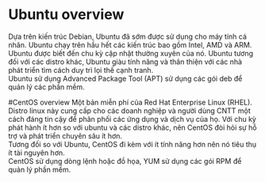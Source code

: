 # Ubuntu overview
Dựa trên kiến trúc Debian, Ubuntu đã sớm được sử dụng cho máy tính cá nhân. Ubuntu chạy trên hầu hết các kiến trúc bao gồm Intel, AMD và ARM.  
Ubuntu được biết đến chu kỳ cập nhật thường xuyên của nó. Ubuntu tương đối với các distro khác, Ubuntu giàu tính năng và thân thiện với các nhà phát triển tìm cách duy trì lọi thế cạnh tranh.  
Ubuntu sử dụng Advanced Package Tool (APT) sử dụng các gói deb để quản lý các phần mềm.  

#CentOS overview
Một bản miễn phí của Red Hat Enterprise Linux (RHEL). Distro linux này cung cấp cho các doanh nghiệp và người dùng CNTT một cách đáng tin cậy để phân phối các ứng dụng và dịch vụ của họ. Với chu kỳ phát hành ít hơn so với ubuntu và các distro khác, nên CentOS đòi hỏi sự hỗ trợ và phát triển chuyên sâu ít hơn.  
Tương đối so với Ubuntu, CentOS đi kèm với ít tính năng hơn nên nó tiêu thụ ít tài nguyên hơn.  
CentOS sử dụng dòng lệnh hoặc đồ họa, YUM sử dụng các gói RPM để quản lý phần mềm. 